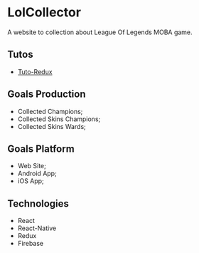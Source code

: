 # LolCollector

A website to collection about League Of Legends MOBA game.

## Tutos

- [Tuto-Redux](https://github.com/happypoulp/redux-tutorial/)

## Goals Production

- Collected Champions;
- Collected Skins Champions;
- Collected Skins Wards;

## Goals Platform

- Web Site;
- Android App;
- iOS App;

## Technologies

- React
- React-Native
- Redux
- Firebase
